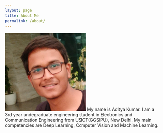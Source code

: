 ```yaml
---
layout: page
title: About Me
permalink: /about/
---
```


<img src="https://raw.githubusercontent.com/adityak2920/aiblog/master/images/p2.png" width="260" height="250"> 
My name is Aditya Kumar. I am a 3rd year undegraduate engineering student in Electronics and Communication Engineering from USICT(GGSIPU), New Delhi. My main competencies are Deep Learning, Computer Vision and Machine Learning.
